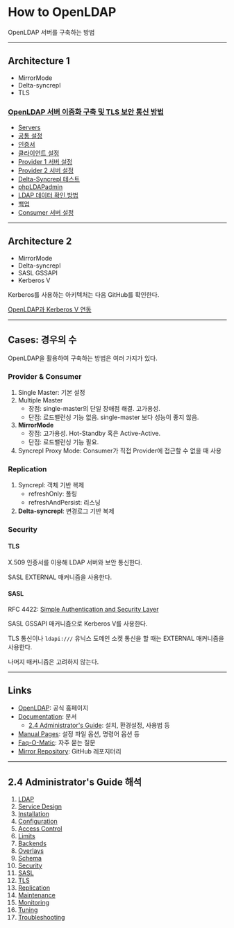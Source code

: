 # How to OpenLDAP

OpenLDAP 서버를 구축하는 방법

---

## Architecture 1

- MirrorMode
- Delta-syncrepl
- TLS

### [OpenLDAP 서버 이중화 구축 및 TLS 보안 통신 방법](docs)

- [Servers](docs/#servers)
- [공통 설정](docs/#%ea%b3%b5%ed%86%b5-%ec%84%a4%ec%a0%95)
- [인증서](docs/#%ec%9d%b8%ec%a6%9d%ec%84%9c)
- [클라이언트 설정](docs/#%ed%81%b4%eb%9d%bc%ec%9d%b4%ec%96%b8%ed%8a%b8-%ec%84%a4%ec%a0%95)
- [Provider 1 서버 설정](docs/#provider-1-%ec%84%9c%eb%b2%84-%ec%84%a4%ec%a0%95)
- [Provider 2 서버 설정](docs/#provider-2-%ec%84%9c%eb%b2%84-%ec%84%a4%ec%a0%95)
- [Delta-Syncrepl 테스트](docs/#delta-syncrepl-%ed%85%8c%ec%8a%a4%ed%8a%b8)
- [phpLDAPadmin](docs/#phpldapadmin)
- [LDAP 데이터 확인 방법](docs/#ldap-%eb%8d%b0%ec%9d%b4%ed%84%b0-%ed%99%95%ec%9d%b8-%eb%b0%a9%eb%b2%95)
- [백업](docs/#%eb%b0%b1%ec%97%85)
- [Consumer 서버 설정](docs/#consumer-%ec%84%9c%eb%b2%84-%ec%84%a4%ec%a0%95)

---

## Architecture 2

- MirrorMode
- Delta-syncrepl
- SASL GSSAPI
- Kerberos V

Kerberos를 사용하는 아키텍처는 다음 GitHub를 확인한다.

[OpenLDAP과 Kerberos V 연동](https://github.com/rurumimic/how-to-openldap-with-kerberos-v)

---

## Cases: 경우의 수

OpenLDAP을 활용하여 구축하는 방법은 여러 가지가 있다.

### Provider & Consumer

1. Single Master: 기본 설정
2. Multiple Master
   - 장점: single-master의 단일 장애점 해결. 고가용성.
   - 단점: 로드밸런싱 기능 없음. single-master 보다 성능이 좋지 않음.
3. **MirrorMode**
   - 장점: 고가용성. Hot-Standby 혹은 Active-Active. 
   - 단점: 로드밸런싱 기능 필요. 
4. Syncrepl Proxy Mode: Consumer가 직접 Provider에 접근할 수 없을 때 사용

### Replication

1. Syncrepl: 객체 기반 복제
   - refreshOnly: 폴링
   - refreshAndPersist: 리스닝
2. **Delta-syncrepl**: 변경로그 기반 복제

### Security

#### TLS

X.509 인증서를 이용해 LDAP 서버와 보안 통신한다.

SASL EXTERNAL 매커니즘을 사용한다.

#### SASL

RFC 4422: [Simple Authentication and Security Layer](https://tools.ietf.org/html/rfc4422)

SASL GSSAPI 매커니즘으로 Kerberos V를 사용한다.

TLS 통신이나 `ldapi:///` 유닉스 도메인 소켓 통신을 할 때는 EXTERNAL 매커니즘을 사용한다.

나머지 매커니즘은 고려하지 않는다.

---

## Links

- [OpenLDAP](https://www.openldap.org/): 공식 홈페이지
- [Documentation](https://www.openldap.org/doc/): 문서
  - [2.4 Administrator's Guide](https://www.openldap.org/doc/admin24/): 설치, 환경설정, 사용법 등
- [Manual Pages](https://www.openldap.org/software/man.cgi): 설정 파일 옵션, 명령어 옵션 등
- [Faq-O-Matic](http://www.openldap.org/faq/data/cache/1.html): 자주 묻는 질문
- [Mirror Repository](https://github.com/openldap/openldap): GitHub 레포지터리

---

## 2.4 Administrator's Guide 해석

1. [LDAP](guide/ldap.md)
2. [Service Design](guide/service-design.md)
3. [Installation](guide/installation.md)
4. [Configuration](guide/configuration.md)
5. [Access Control](guide/access-control.md)
6. [Limits](guide/limits.md)
7. [Backends](guide/overlays.md)
8. [Overlays](guide/overlays.md)
9. [Schema](guide/schema.md)
10. [Security](guide/security.md)
11. [SASL](guide/sasl.md)
12. [TLS](guide/tls.md)
13. [Replication](guide/replication.md)
14. [Maintenance](guide/maintenance.md)
15. [Monitoring](guide/monitoring.md)
16. [Tuning](guide/tuning.md)
17. [Troubleshooting](guide/troubleshooting.md)
